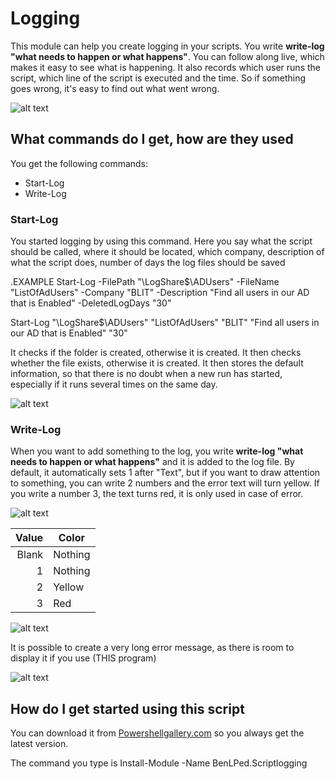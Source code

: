 # Logging

This module can help you create logging in your scripts. You write **write-log "what needs to happen or what happens"**. You can follow along live, which makes it easy to see what is happening. It also records which user runs the script, which line of the script is executed and the time. So if something goes wrong, it's easy to find out what went wrong.

![alt text](https://github.com/BenLPed/Images/blob/main/BenLPed.Scriptlogging/fullPic.png?raw=true)


## What commands do I get, how are they used

You get the following commands:
- Start-Log
- Write-Log

### Start-Log

You started logging by using this command. Here you say what the script should be called, where it should be located, which company, description of what the script does, number of days the log files should be saved

.EXAMPLE
Start-Log -FilePath "\\LogShare$\ADUsers" -FileName "ListOfAdUsers" -Company "BLIT" -Description "Find all users in our AD that is Enabled" -DeletedLogDays "30"

Start-Log "\\LogShare$\ADUsers" "ListOfAdUsers" "BLIT" "Find all users in our AD that is Enabled" "30"

It checks if the folder is created, otherwise it is created. It then checks whether the file exists, otherwise it is created.
It then stores the default information, so that there is no doubt when a new run has started, especially if it runs several times on the same day.


![alt text](https://github.com/BenLPed/Images/blob/main/BenLPed.Scriptlogging/Start-Log.png?raw=true)

### Write-Log

When you want to add something to the log, you write **write-log "what needs to happen or what happens"** and it is added to the log file. By default, it automatically sets 1 after "Text", but if you want to draw attention to something, you can write 2 numbers and the error text will turn yellow. If you write a number 3, the text turns red, it is only used in case of error.

![alt text](https://github.com/BenLPed/Images/blob/main/BenLPed.Scriptlogging/Write-Log.png?raw=true)

| Value | Color     |
|------:|-----------|
|  Blank| Nothing   |
|      1| Nothing   |
|      2| Yellow    |
|      3| Red       |

![alt text](https://github.com/BenLPed/Images/blob/main/BenLPed.Scriptlogging/LineColor.png?raw=true)


It is possible to create a very long error message, as there is room to display it if you use (THIS program)

![alt text](https://github.com/BenLPed/Images/blob/main/BenLPed.Scriptlogging/Description.png?raw=true)



## How do I get started using this script

You can download it from [Powershellgallery.com](https://www.powershellgallery.com/packages/BenLPed.Scriptlogging) so you always get the latest version.

The command you type is
Install-Module -Name BenLPed.Scriptlogging
